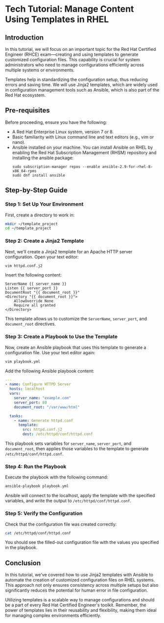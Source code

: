 # Tech Tutorial: Manage Content Using Templates in RHEL

## Introduction

In this tutorial, we will focus on an important topic for the Red Hat Certified Engineer (RHCE) exam—creating and using templates to generate customized configuration files. This capability is crucial for system administrators who need to manage configurations efficiently across multiple systems or environments.

Templates help in standardizing the configuration setup, thus reducing errors and saving time. We will use Jinja2 templates, which are widely used in configuration management tools such as Ansible, which is also part of the Red Hat ecosystem.

## Pre-requisites

Before proceeding, ensure you have the following:
- A Red Hat Enterprise Linux system, version 7 or 8.
- Basic familiarity with Linux command line and text editors (e.g., vim or nano).
- Ansible installed on your machine. You can install Ansible on RHEL by enabling the Red Hat Subscription Management (RHSM) repository and installing the ansible package:
  ```
  sudo subscription-manager repos --enable ansible-2.9-for-rhel-8-x86_64-rpms
  sudo dnf install ansible
  ```

## Step-by-Step Guide

### Step 1: Set Up Your Environment

First, create a directory to work in:

```bash
mkdir ~/template_project
cd ~/template_project
```

### Step 2: Create a Jinja2 Template

Next, we'll create a Jinja2 template for an Apache HTTP server configuration. Open your text editor:

```bash
vim httpd.conf.j2
```

Insert the following content:

```jinja
ServerName {{ server_name }}
Listen {{ server_port }}
DocumentRoot "{{ document_root }}"
<Directory "{{ document_root }}">
    AllowOverride None
    Require all granted
</Directory>
```

This template allows us to customize the `ServerName`, `server_port`, and `document_root` directives.

### Step 3: Create a Playbook to Use the Template

Now, create an Ansible playbook that uses this template to generate a configuration file. Use your text editor again:

```bash
vim playbook.yml
```

Add the following Ansible playbook content:

```yaml
---
- name: Configure HTTPD Server
  hosts: localhost
  vars:
    server_name: "example.com"
    server_port: 80
    document_root: "/var/www/html"

  tasks:
    - name: Generate httpd.conf
      template:
        src: httpd.conf.j2
        dest: /etc/httpd/conf/httpd.conf
```

This playbook sets variables for `server_name`, `server_port`, and `document_root`, then applies those variables to the template to generate `/etc/httpd/conf/httpd.conf`.

### Step 4: Run the Playbook

Execute the playbook with the following command:

```bash
ansible-playbook playbook.yml
```

Ansible will connect to the localhost, apply the template with the specified variables, and write the output to `/etc/httpd/conf/httpd.conf`.

### Step 5: Verify the Configuration

Check that the configuration file was created correctly:

```bash
cat /etc/httpd/conf/httpd.conf
```

You should see the filled-out configuration file with the values you specified in the playbook.

## Conclusion

In this tutorial, we've covered how to use Jinja2 templates with Ansible to automate the creation of customized configuration files on RHEL systems. This approach not only ensures consistency across multiple setups but also significantly reduces the potential for human error in file configuration.

Utilizing templates is a scalable way to manage configurations and should be a part of every Red Hat Certified Engineer's toolkit. Remember, the power of templates lies in their reusability and flexibility, making them ideal for managing complex environments efficiently.